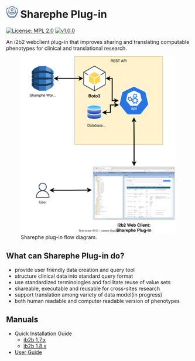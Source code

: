 # ![sharephe log](doc/img/Sharephe_icon_32x32.png) Sharephe Plug-in

[![License: MPL 2.0](https://img.shields.io/badge/License-MPL%202.0-blue.svg)](https://opensource.org/licenses/MPL-2.0)
[![v1.0.0](https://img.shields.io/badge/version-v0.4.0-green)](https://github.com/kvb2univpitt/sharephe/releases/tag/v0.1.0)

An i2b2 webclient plug-in that improves sharing and translating computable phenotypes for clinical and translational research.

<figure>
    <img src="doc/img/sharephe_plugin.svg" alt="sharephe Diagram"/>
    <figcaption>Sharephe plug-in flow diagram.</figcaption>
</figure>

## What can Sharephe Plug-in do?

- provide user friendly data creation and query tool
- structure clinical data into standard query format
- use standardized terminologies and facilitate reuse of value sets
- shareable, executable and reusable for cross-sites research
- support translation among variety of data model(in progress)
- both human readable and computer readable version of phenotypes

## Manuals

- Quick Installation Guide
    - [ib2b 1.7.x](doc/QUICK_INSTALL.md)
    - [ib2b 1.8.x](doc/QUICK_INSTALL_i2b2_1.8.x.md)
- [User Guide](doc/user_guide.md)
